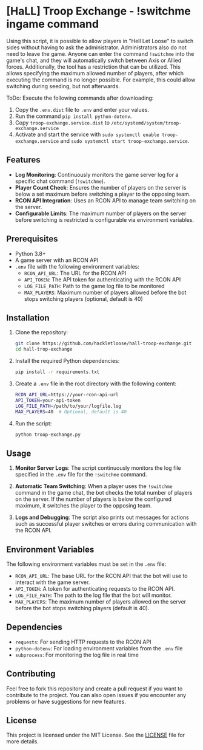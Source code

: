 # [HaLL] Troop Exchange - !switchme ingame command
Using this script, it is possible to allow players in "Hell Let Loose" to switch sides without having to ask the administrator. 
Administrators also do not need to leave the game. Anyone can enter the command `!switchme` into the game's chat, and they will
automatically switch between Axis or Allied forces. Additionally, the tool has a restriction that can be utilized.
This allows specifying the maximum allowed number of players, after which executing the command is no longer possible. 
For example, this could allow switching during seeding, but not afterwards.

ToDo:
Execute the following commands after downloading:
1. Copy the `.env.dist` file to `.env` and enter your values.
2. Run the command `pip install python-dotenv`.
3. Copy `troop-exchange.service.dist` to `/etc/systemd/system/troop-exchange.service`
4. Activate and start the service with `sudo systemctl enable troop-exchange.service` and `sudo systemctl start troop-exchange.service`.

## Features

- **Log Monitoring**: Continuously monitors the game server log for a specific chat command (`!switchme`).
- **Player Count Check**: Ensures the number of players on the server is below a set maximum before switching a player to the opposing team.
- **RCON API Integration**: Uses an RCON API to manage team switching on the server.
- **Configurable Limits**: The maximum number of players on the server before switching is restricted is configurable via environment variables.

## Prerequisites

- Python 3.8+
- A game server with an RCON API
- `.env` file with the following environment variables:
  - `RCON_API_URL`: The URL for the RCON API
  - `API_TOKEN`: The API token for authenticating with the RCON API
  - `LOG_FILE_PATH`: Path to the game log file to be monitored
  - `MAX_PLAYERS`: Maximum number of players allowed before the bot stops switching players (optional, default is 40)

## Installation

1. Clone the repository:
    ```bash
    git clone https://github.com/hackletloose/hall-troop-exchange.git
    cd hall-trop-exchange
    ```

2. Install the required Python dependencies:
    ```bash
    pip install -r requirements.txt
    ```

3. Create a `.env` file in the root directory with the following content:
    ```bash
    RCON_API_URL=https://your-rcon-api-url
    API_TOKEN=your-api-token
    LOG_FILE_PATH=/path/to/your/logfile.log
    MAX_PLAYERS=40  # Optional, default is 40
    ```

4. Run the script:
    ```bash
    python troop-exchange.py
    ```

## Usage

1. **Monitor Server Logs**: The script continuously monitors the log file specified in the `.env` file for the `!switchme` command.
   
2. **Automatic Team Switching**: When a player uses the `!switchme` command in the game chat, the bot checks the total number of players on the server. If the number of players is below the configured maximum, it switches the player to the opposing team.

3. **Logs and Debugging**: The script also prints out messages for actions such as successful player switches or errors during communication with the RCON API.

## Environment Variables

The following environment variables must be set in the `.env` file:

- `RCON_API_URL`: The base URL for the RCON API that the bot will use to interact with the game server.
- `API_TOKEN`: A token for authenticating requests to the RCON API.
- `LOG_FILE_PATH`: The path to the log file that the bot will monitor.
- `MAX_PLAYERS`: The maximum number of players allowed on the server before the bot stops switching players (default is 40).

## Dependencies

- `requests`: For sending HTTP requests to the RCON API
- `python-dotenv`: For loading environment variables from the `.env` file
- `subprocess`: For monitoring the log file in real time

## Contributing

Feel free to fork this repository and create a pull request if you want to contribute to the project. You can also open issues if you encounter any problems or have suggestions for new features.

## License

This project is licensed under the MIT License. See the [LICENSE](LICENSE) file for more details.
